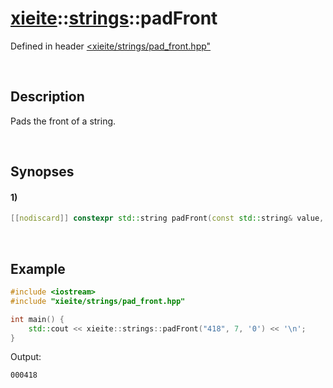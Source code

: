 # [xieite](../../xieite.md)\:\:[strings](../../strings.md)\:\:padFront
Defined in header [<xieite/strings/pad_front.hpp"](../../../include/xieite/strings/pad_front.hpp)

&nbsp;

## Description
Pads the front of a string.

&nbsp;

## Synopses
#### 1)
```cpp
[[nodiscard]] constexpr std::string padFront(const std::string& value, std::size_t size, char padding = ' ') noexcept;
```

&nbsp;

## Example
```cpp
#include <iostream>
#include "xieite/strings/pad_front.hpp"

int main() {
    std::cout << xieite::strings::padFront("418", 7, '0') << '\n';
}
```
Output:
```
000418
```
